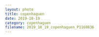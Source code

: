 ```yaml
---
layout: photo
title: copenhaguen
date: 2019-10-19
category: copenhaguen
filename: 2019_10_19_copenhaguen_P1160836
---
```

